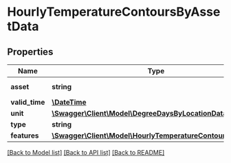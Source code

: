# HourlyTemperatureContoursByAssetData

## Properties
Name | Type | Description | Notes
------------ | ------------- | ------------- | -------------
**asset** | **string** | Link to asset info. | [optional] 
**valid_time** | [**\DateTime**](\DateTime.md) |  | [optional] 
**unit** | [**\Swagger\Client\Model\DegreeDaysByLocationDataUnit**](DegreeDaysByLocationDataUnit.md) |  | [optional] 
**type** | **string** |  | [optional] 
**features** | [**\Swagger\Client\Model\HourlyTemperatureContourFeatures[]**](HourlyTemperatureContourFeatures.md) |  | [optional] 

[[Back to Model list]](../README.md#documentation-for-models) [[Back to API list]](../README.md#documentation-for-api-endpoints) [[Back to README]](../README.md)


